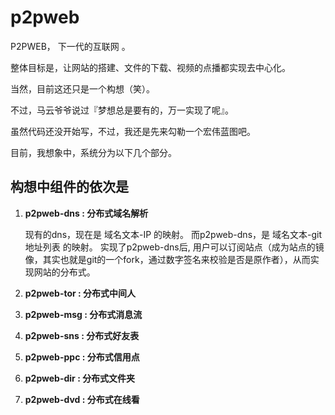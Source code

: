 # p2pweb

P2PWEB， 下一代的互联网 。

整体目标是，让网站的搭建、文件的下载、视频的点播都实现去中心化。

当然，目前这还只是一个构想（笑）。

不过，马云爷爷说过『梦想总是要有的，万一实现了呢』。

虽然代码还没开始写，不过，我还是先来勾勒一个宏伟蓝图吧。

目前，我想象中，系统分为以下几个部分。

## 构想中组件的依次是 
    
1. **p2pweb-dns : 分布式域名解析**

    现有的dns，现在是 域名文本-IP 的映射。
    而p2pweb-dns，是 域名文本-git地址列表 的映射。
    实现了p2pweb-dns后, 用户可以订阅站点（成为站点的镜像，其实也就是git的一个fork，通过数字签名来校验是否是原作者），从而实现网站的分布式。
    
1. **p2pweb-tor : 分布式中间人**
1. **p2pweb-msg : 分布式消息流**
1. **p2pweb-sns : 分布式好友表**
1. **p2pweb-ppc : 分布式信用点**
1. **p2pweb-dir : 分布式文件夹**
1. **p2pweb-dvd : 分布式在线看**
























